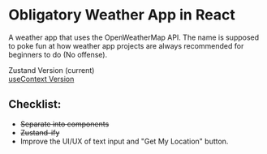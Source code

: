 # Obligatory Weather App in React
A weather app that uses the OpenWeatherMap API. The name is supposed to poke fun at how weather app projects are always recommended for beginners to do (No offense). 

Zustand Version (current) <br>
[useContext Version](https://github.com/jdichh/obligatory-weather-app-react/tree/useContext-version)
## Checklist:
<ul>
  <li><strike>Separate into components</strike></li>
  <li><strike>Zustand-ify</strike></li>
  <li>Improve the UI/UX of text input and "Get My Location" button.</li>
</ul> 
